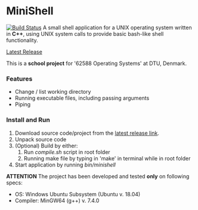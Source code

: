 # MiniShell 
[![Build Status](https://travis-ci.org/maltebp/MiniShell.svg?branch=master)](https://travis-ci.org/maltebp/MiniShell)
A small shell application for a UNIX operating system written in __C++__, using UNIX system calls to provide basic bash-like shell functionality.

[Latest Release](http://github.com/maltebp/MiniShell/releases/latest)

This is a __school project__ for '62588 Operating Systems' at DTU, Denmark.

### Features
 - Change / list working directory
 - Running executable files, including passing arguments
 - Piping

### Install and Run
 1. Download source code/project from the [latest release link](http://github.com/maltebp/MiniShell/releases/latest).
 2. Unpack source code
 3. (Optional) Build by either:
    1. Run _compile.sh_ script in root folder
    1. Running make file by typing in 'make' in terminal while in root folder
 4. Start application by running _bin/minishell_


__ATTENTION__
The project has been developed and tested __only__ on following specs:
 - OS: Windows Ubuntu Subsystem (Ubuntu v. 18.04)
 - Compiler: MinGW64 (g++) v. 7.4.0 
